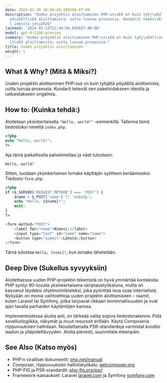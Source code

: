 ```yaml
---
date: 2024-01-20 18:04:43.108160-07:00
description: "Uuden projektin aloittaminen PHP:ss\xE4 on kuin tyhj\xE4lt\xE4 p\xF6\
  yd\xE4lt\xE4 aloittamista; uutta luovaa prosessia. Koodarit tekev\xE4t sen paketoidakseen\
  \ ideoita ja\u2026"
lastmod: '2024-03-13T22:44:56.656657-06:00'
model: gpt-4-1106-preview
summary: "Uuden projektin aloittaminen PHP:ss\xE4 on kuin tyhj\xE4lt\xE4 p\xF6yd\xE4\
  lt\xE4 aloittamista; uutta luovaa prosessia."
title: Uuden projektin aloittaminen
weight: 1
---
```


## What & Why? (Mitä & Miksi?)
Uuden projektin aloittaminen PHP:ssä on kuin tyhjältä pöydältä aloittamista; uutta luovaa prosessia. Koodarit tekevät sen paketoidakseen ideoita ja ratkaistakseen ongelmia.

## How to: (Kuinka tehdä:)
Aloitetaan yksinkertaisella `"Hello, world!"` -esimerkillä. Tallenna tämä tiedostoksi nimeltä `index.php`.

```php
<?php
echo "Hello, world!";
?>
```

Aja tämä paikallisella palvelimellasi ja näet tulosteen:

```
Hello, world!
```

Sitten, luodaan yksinkertainen lomake käyttäjän syötteen keräämiseksi. Tiedosto `form.php`:

```php
<?php
if ($_SERVER['REQUEST_METHOD'] === 'POST') {
    $name = $_POST['name'] ?? 'nobody';
    echo "Hello, {$name}!";
    exit;
}
?>

<form method="POST">
    <label for="name">Nimesi:</label>
    <input type="text" id="name" name="name">
    <button type="submit">Lähetä</button>
</form>
```

Tämä tulostaa `Hello, [nimi]!`, kun lomake lähetetään.

## Deep Dive (Sukellus syvyyksiin)
Aloitettaessa uuden PHP-projektin tekemistä on hyvä ymmärtää kontekstia. PHP syntyi 90-luvulla yksinkertaisena skriptaustyökaluna, mutta on kasvanut täydeksi ohjelmointikieleksi, joka pyörittää isoa osaa internetistä. Nykyään on monia vaihtoehtoja uuden projektin aloittamiseen – raamit, kuten Laravel tai Symfony, jotka tarjoavat rikkaan toiminnallisuuden ja ovat ajan tasalla parhaiden käytäntöjen kanssa. 

Implementoidessa alusta asti, on tärkeää valita sopiva tiedostorakenne. Pidä sovelluslogiikka, näkymät ja muut resurssit erillään. Käytä Composeria riippuvuuksien hallintaan. Noudattamalla PSR-standardeja varmistat koodisi laadun ja ylläpidettävyyden. Aloita pienesti, suunnittele eteenpäin.

## See Also (Katso myös)
- PHP:n viralliset dokumentit: [php.net/manual](https://www.php.net/manual/en/)
- Composer, riippuvuuksien hallintatyökalu: [getcomposer.org](https://getcomposer.org/)
- PHP-FIG ja PSR-standardit: [php-fig.org/psr/](https://www.php-fig.org/psr/)
- Framework-katsaukset: Laravel [laravel.com](https://laravel.com/) ja Symfony [symfony.com](https://symfony.com/)
